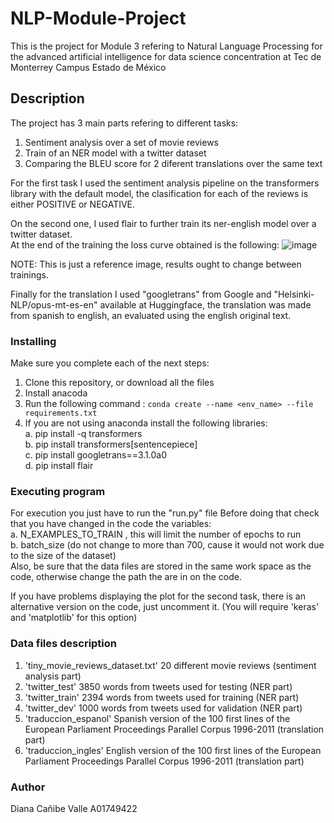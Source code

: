 # NLP-Module-Project
This is the project for Module 3 refering to Natural Language Processing 
for the advanced artificial intelligence for data science concentration 
at Tec de Monterrey Campus Estado de México

## Description
The project has 3 main parts refering to different tasks:
1. Sentiment analysis over a set of movie reviews 
2. Train of an NER model with a twitter dataset
3. Comparing the BLEU score for 2 diferent translations over the same text

For the first task I used the sentiment analysis pipeline on the transformers library with the default model,
the clasification for each of the reviews is either POSITIVE or NEGATIVE. 

On the second one, I used flair to further train its ner-english model over a twitter dataset.<br />
At the end of the training the loss curve obtained is the following:
![image](https://user-images.githubusercontent.com/101147406/201423135-3ee62d15-85a5-4fc8-936e-31172d992857.png)

NOTE: This is just a reference image, results ought to change between trainings. 

Finally for the translation I used "googletrans" from Google and "Helsinki-NLP/opus-mt-es-en" available at Huggingface, the translation was made from spanish to english, an evaluated using the english original text. 

### Installing
Make sure you complete each of the next steps:
1. Clone this repository, or download all the files 
2. Install anacoda
3. Run the following command : ```conda create --name <env_name> --file requirements.txt```
4. If you are not using anaconda install the following libraries:<br />
   a. pip install -q transformers<br />
   b. pip install transformers[sentencepiece]<br />
   c. pip install googletrans==3.1.0a0<br />
   d. pip install flair<br />

### Executing program
For execution you just have to run the "run.py" file
Before doing that check that you have changed in the code the variables:<br />
 a. N_EXAMPLES_TO_TRAIN , this will limit the number of epochs to run<br />
 b. batch_size (do not change to more than 700, cause it would not work due to the size of the dataset)<br />
Also, be sure that the data files are stored in the same work space as the code, otherwise change the path the are in on the code.

If you have problems displaying the plot for the second task, there is an alternative version on the code, just uncomment it.
(You will require 'keras' and 'matplotlib' for this option)

### Data files description
1. 'tiny_movie_reviews_dataset.txt' 20 different movie reviews (sentiment analysis part) 
2. 'twitter_test'  3850 words from tweets used for testing  (NER part)
3. 'twitter_train' 2394 words from tweets used for training (NER part)
4. 'twitter_dev' 1000 words from tweets used for validation (NER part)
5. 'traduccion_espanol' Spanish version of the 100 first lines of the European Parliament Proceedings Parallel Corpus 1996-2011 (translation part)
6. 'traduccion_ingles' English version of the 100 first lines of the European Parliament Proceedings Parallel Corpus 1996-2011 (translation part)

### Author
Diana Cañibe Valle
A01749422
